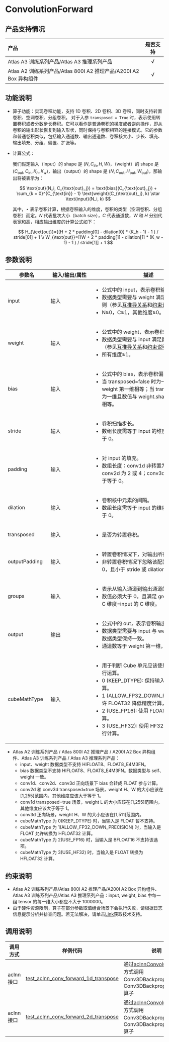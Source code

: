 # ConvolutionForward

## 产品支持情况

| 产品                                                         | 是否支持 |
| :----------------------------------------------------------- | :------: |
| <term>Atlas A3 训练系列产品/Atlas A3 推理系列产品</term>     |    √     |
| <term>Atlas A2 训练系列产品/Atlas 800I A2 推理产品/A200I A2 Box 异构组件</term> |    √     |

## 功能说明

- 算子功能：实现卷积功能，支持 1D 卷积、2D 卷积、3D 卷积，同时支持转置卷积、空洞卷积、分组卷积。
  对于入参 `transposed = True` 时，表示使用转置卷积或者分数步长卷积。它可以看作是普通卷积的梯度或者逆向操作，即从卷积的输出形状恢复到输入形状，同时保持与卷积相容的连接模式。它的参数和普通卷积类似，包括输入通道数、输出通道数、卷积核大小、步长、填充、输出填充、分组、偏置、扩张等。

- 计算公式：

  我们假定输入（input）的 shape 是 $(N, C_{\text{in}}, H, W)$，（weight）的 shape 是 $(C_{\text{out}}, C_{\text{in}}, K_h, K_w)$，输出（output）的 shape 是 $(N, C_{\text{out}}, H_{\text{out}}, W_{\text{out}})$，那输出将被表示为：

  $$
    \text{out}(N_i, C_{\text{out}_j}) = \text{bias}(C_{\text{out}_j}) + \sum_{k = 0}^{C_{\text{in}} - 1} \text{weight}(C_{\text{out}_j}, k) \star \text{input}(N_i, k)
  $$

  其中，$\star$ 表示卷积计算，根据卷积输入的维度，卷积的类型（空洞卷积、分组卷积）而定。$N$ 代表批次大小（batch size），$C$ 代表通道数，$W$ 和 $H$ 分别代表宽和高，相应输出维度的计算公式如下：

  $$
    H_{\text{out}}=[(H + 2 * padding[0] - dilation[0] * (K_h - 1) - 1 ) / stride[0]] + 1 \\
    W_{\text{out}}=[(W + 2 * padding[1] - dilation[1] * (K_w - 1) - 1 ) / stride[1]] + 1
  $$

## 参数说明

| <div style="width:120px">参数名</div>  | <div style="width:120px">输入/输出/属性</div>  | <div style="width:350px">描述</div> | <div style="width:350px">数据类型</div>  | <div style="width:220px">数据格式</div> |
| ------------------| ------------------ | ------------------------------------------------------------------------------------------- | ----------------- | --------------------- |
| input | 输入 | <ul><li>公式中的 input，表示卷积输入。</li><li>数据类型需要与 weight 满足数据类型推导规则（参见<a href="../../../docs/context/互推导关系.md">互推导关系</a>和<a href="#约束说明">约束说明</a>）。</li><li>N≥0，C≥1，其他维度≥0。</li></ul> | FLOAT、FLOAT16、BFLOAT16、HIFLOAT8、FLOAT8_E4M3FN| NCL、NCHW、NCDHW |
| weight | 输入 | <ul><li>公式中的 weight，表示卷积权重。</li><li>数据类型需要与 input 满足数据类型推导规则（参见<a href="../../../docs/context/互推导关系.md">互推导关系</a>和<a href="#约束说明">约束说明</a>）。</li><li>所有维度≥1。</li></ul> | FLOAT、FLOAT16、BFLOAT16、HIFLOAT8、FLOAT8_E4M3FN | NCL、NCHW、NCDHW |
| bias | 输入 | <ul><li>公式中的 bias，表示卷积偏置。</li><li>当 transposed=false 时为一维且数值与 weight 第一维相等；当 transposed=true 时为一维且数值与 weight.shape[1] * groups 相等。</li></ul> | FLOAT、FLOAT16、BFLOAT16 | ND |
| stride | 输入 | <ul><li>卷积扫描步长。</li><li>数组长度需等于 input 的维度减 2，值应该大于 0。</li></ul> | INT32 | - |
| padding | 输入 | <ul><li>对 input 的填充。</li><li>数组长度：conv1d 非转置为 1 或 2；conv2d 为 2 或 4；conv3d 为 3。值应该大于等于 0。</li></ul> | INT32 | - |
| dilation | 输入 | <ul><li>卷积核中元素的间隔。</li><li>数组长度需等于 input 的维度减 2，值应该大于 0。</li></ul> | INT32 | - |
| transposed | 输入 | <ul><li>是否为转置卷积。</li></ul> | BOOL | - |
| outputPadding | 输入 | <ul><li>转置卷积情况下，对输出所有边的填充。</li><li>非转置卷积情况下忽略该配置。值应大于等于0，且小于 stride 或 dilation 对应维度的值。</li></ul> | INT32 | - |
| groups | 输入 | <ul><li>表示从输入通道到输出通道的块链接个数。</li><li>数值必须大于 0，且满足 groups*weight 的 C 维度=input 的 C 维度。</li></ul> | INT64 | - |
| output | 输出 | <ul><li>公式中的 out，表示卷积输出。</li><li>数据类型需要与 input 与 weight 推导之后的数据类型保持一致。</li><li>通道数等于 weight 第一维，其他维度≥0。</li></ul> | FLOAT、FLOAT16、BFLOAT16、HIFLOAT8、FLOAT8_E4M3FN | NCL、NCHW、NCDHW |
| cubeMathType | 输入 | <ul><li>用于判断 Cube 单元应该使用哪种计算逻辑进行运算。</li><li>0 (KEEP_DTYPE): 保持输入数据类型进行计算。</li><li> 1 (ALLOW_FP32_DOWN_PRECISION): 允许 FLOAT32 降低精度计算，提升性能。</li><li> 2 (USE_FP16): 使用 FLOAT16 精度进行计算。</li><li> 3 (USE_HF32): 使用 HF32（混合精度）进行计算。</li></ul> | INT8 | - |

* <term>Atlas A2 训练系列产品 / Atlas 800I A2 推理产品 / A200I A2 Box 异构组件、Atlas A3 训练系列产品 / Atlas A3 推理系列产品</term>：
    - input、weight 数据类型不支持 HIFLOAT8、FLOAT8_E4M3FN。
    - bias 数据类型不支持 HIFLOAT8、FLOAT8_E4M3FN。数据类型与 self、weight 一致。
    - conv1d、conv2d、conv3d 正向场景下 bias 会转成 FLOAT 参与计算。
    - conv2d 和 conv3d transposed=true 场景，weight H、W 的大小应该在[1,255]范围内，其他维度应该大于等于 1。
    - conv1d transposed=true 场景，weight L 的大小应该在[1,255]范围内，其他维度应该大于等于 1。
    - conv3d 正向场景，weight H、W 的大小应该在[1,511]范围内。
    - cubeMathType 为 0(KEEP_DTYPE) 时，当输入是 FLOAT 暂不支持。
    - cubeMathType 为 1(ALLOW_FP32_DOWN_PRECISION) 时，当输入是 FLOAT 允许转换为 HFLOAT32 计算。
    - cubeMathType 为 2(USE_FP16) 时，当输入是 BFLOAT16 不支持该选项。
    - cubeMathType 为 3(USE_HF32) 时，当输入是 FLOAT 转换为 HFLOAT32 计算。

## 约束说明

* <term>Atlas A2 训练系列产品/Atlas 800I A2 推理产品/A200I A2 Box 异构组件</term>、<term>Atlas A3 训练系列产品/Atlas A3 推理系列产品</term>：input, weight, bias 中每一组 tensor 的每一维大小都应不大于 1000000。
* 由于硬件资源限制，算子在部分参数取值组合场景下会执行失败，请根据日志信息提示分析并排查问题。若无法解决，请单击[Link](https://www.hiascend.com/support)获取技术支持。

## 调用说明

| 调用方式  | 样例代码  | 说明                 |
| -----------  | ------------------- | ---------- |
| aclnn接口   | [test_aclnn_conv_forward_1d_transpose](examples/test_aclnn_conv_forward_1d_transpose.cpp)  | 通过[aclnnConvolution](docs/aclnnConvolution.md)接口方式调用 Conv3DBackpropFilterV2、Conv3DBackpropInputV2 算子 |
| aclnn接口   | [test_aclnn_conv_forward_2d_transpose](examples/test_aclnn_conv_forward_2d_transpose.cpp)  | 通过[aclnnConvolution](docs/aclnnConvolution.md)接口方式调用 Conv3DBackpropFilterV2、Conv3DBackpropInputV2 算子 |
